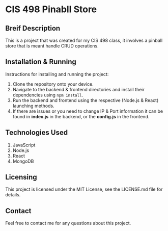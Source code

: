 # CIS 498 Pinabll Store

## Breif Description
This is a project that was created for my CIS 498 class, it involves a pinball store that is meant handle CRUD operations.

## Installation & Running
Instructions for installing and running the project:

1. Clone the repository onto your device.
2. Navigate to the backend & frontend directories and install their dependencies using `npm install`.
3. Run the backend and frontend using the respective (Node.js & React) launching methods.
4. If there are issues or you need to change IP & Port information it can be found in **index.js** in the backend, or the **config.js** in the frontend.

## Technologies Used
1. JavaScript
2. Node.js
3. React
4. MongoDB

## Licensing
This project is licensed under the MIT License, see the LICENSE.md file for details.

## Contact
Feel free to contact me for any questions about this project.
